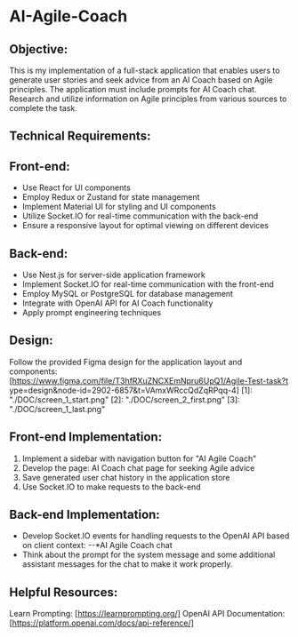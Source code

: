 # AI-Agile-Coach
## Objective:
This is my implementation of a full-stack application that enables users to generate user stories and seek advice from an AI Coach based on Agile principles. The application must include prompts for AI Coach chat. Research and utilize information on Agile principles from various sources to complete the task.

## Technical Requirements:
## Front-end:
* Use React for UI components
* Employ Redux or Zustand for state management
* Implement Material UI for styling and UI components
* Utilize Socket.IO for real-time communication with the back-end
* Ensure a responsive layout for optimal viewing on different devices

## Back-end:
* Use Nest.js for server-side application framework
* Implement Socket.IO for real-time communication with the front-end
* Employ MySQL or PostgreSQL for database management
* Integrate with OpenAI API for AI Coach functionality
* Apply prompt engineering techniques

## Design:
Follow the provided Figma design for the application layout and
components:
[https://www.figma.com/file/T3hfRXuZNCXEmNpru6UpQ1/Agile-Test-task?t
ype=design&node-id=2902-6857&t=VAmxWRccQdZqRPqq-4]
[1]: "./DOC/screen_1_start.png"
[2]: "./DOC/screen_2_first.png"
[3]: "./DOC/screen_1_last.png"

## Front-end Implementation:
1. Implement a sidebar with navigation button for "AI Agile Coach"
2. Develop the page: AI Coach chat page for seeking Agile advice
3. Save generated user chat history in the application store
4. Use Socket.IO to make requests to the back-end

## Back-end Implementation:
* Develop Socket.IO events for handling requests to the OpenAI API
based on client context:
--*AI Agile Coach chat
* Think about the prompt for the system message and some additional
assistant messages for the chat to make it work properly.

## Helpful Resources:
Learn Prompting: [https://learnprompting.org/]
OpenAI API Documentation:
[https://platform.openai.com/docs/api-reference/]
